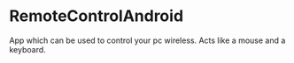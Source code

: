 # RemoteControlAndroid
App which can be used to control your pc wireless.
Acts like a mouse and a keyboard.
